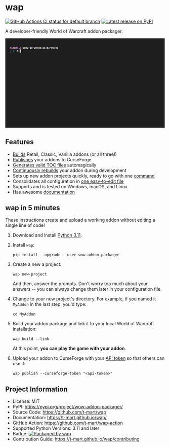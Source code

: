 # wap

[![GitHub Actions CI status for default branch](https://github.com/t-mart/wap/actions/workflows/ci.yml/badge.svg)](https://github.com/t-mart/wap/actions/workflows/ci.yml)
[![Latest release on PyPI](https://img.shields.io/pypi/v/wow-addon-packager)](https://pypi.org/project/wow-addon-packager/)

A developer-friendly World of Warcraft addon packager.

![demonstration of wap usage](https://raw.githubusercontent.com/t-mart/wap/master/docs/assets/demo.gif)

## Features

- [Builds](https://t-mart.github.io/wap/commands/build/) Retail, Classic,
  Vanilla addons (or all three!)
- [Publishes](https://t-mart.github.io/wap/commands/publish/) your addons to CurseForge
- [Generates valid TOC files](https://t-mart.github.io/wap/toc-gen/) automagically
- [Continuously rebuilds](https://t-mart.github.io/wap/commands/build/#-watch) your addon during
  development
- Sets up new addon projects quickly, ready to go with one
  [command](https://t-mart.github.io/wap/commands/new-project/)
- Consolidates all configuration in
  [one easy-to-edit file](https://t-mart.github.io/wap/configuration)
- Supports and is tested on Windows, macOS, and Linux
- Has awesome [documentation](https://t-mart.github.io/wap/)

## wap in 5 minutes

These instructions create and upload a working addon without editing a single line of code!

1. Download and install [Python 3.11](https://www.python.org/downloads/).

2. Install `wap`:

    ```console
    pip install --upgrade --user wow-addon-packager
    ```

3. Create a new a project:

    ```console
    wap new-project
    ```

    And then, answer the prompts. Don't worry too much about your answers -- you can always change
    them later in your configuration file.

4. Change to your new project's directory. For example, if you named it `MyAddon` in the last step,
   you'd type:

    ```console
    cd MyAddon
    ```

5. Build your addon package and link it to your local World of Warcraft installation:

    ```console
    wap build --link
    ```

    At this point, **you can play the game with your addon**.

6. Upload your addon to CurseForge with your
   [API token](https://authors.curseforge.com/account/api-tokens) so that others can use it:

    ```console
    wap publish --curseforge-token "<api-token>"
    ```

## Project Information

- License: MIT
- PyPI: <https://pypi.org/project/wow-addon-packager/>
- Source Code: <https://github.com/t-mart/wap>
- Documentation: <https://t-mart.github.io/wap/>
- GitHub Action: <https://github.com/t-mart/wap-action>
- Supported Python Versions: 3.11 and later
- Badge: [![Packaged by wap](https://img.shields.io/badge/packaged%20by-wap-d33682)](https://github.com/t-mart/wap)
- Contribution Guide: <https://t-mart.github.io/wap/contributing>
